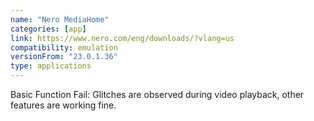 ```yaml
---
name: "Nero MediaHome"
categories: [app]
link: https://www.nero.com/eng/downloads/?vlang=us
compatibility: emulation
versionFrom: "23.0.1.36"
type: applications
---
```


Basic Function Fail: Glitches are observed during video playback, other features are working fine.